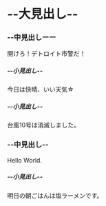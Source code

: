 <!DOCTYPE html>
<html lang="en">
<head>
  <meta charset="UTF-8">
  <meta name="viewport" content="width=device-width, initial-scale=1.0">
 
</head>
<body>
 <h1>--大見出し--</h1>

 <h3>--中見出しーー</h3>
  <p>開けろ！デトロイト市警だ！</p>

 <h5>--小見出し--</h5>
  <p>今日は快晴、いい天気☆</p>

 <h5>--小見出し--</h5>
  <p>台風10号は消滅しました。</p>

 <h3>--中見出し--</h3>
  <p>Hello World.</p>

 <h5>--小見出し--</h5>
  <P>明日の朝ごはんは塩ラーメンです。</P>

</body>
</html>
